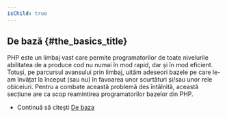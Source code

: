 ```yaml
---
isChild: true
---
```


## De bază {#the_basics_title}

PHP este un limbaj vast care permite programatorilor de toate nivelurile abilitatea de a produce cod nu numai în mod
rapid, dar și în mod eficient. Totuși, pe parcursul avansului prin limbaj, uităm adeseori bazele pe care le-am învățat
la început (sau nu) în favoarea unor scurtături și/sau unor rele obiceiuri. Pentru a combate această problemă des
întâlnită, această secțiune are ca scop reamintirea programatorilor bazelor din PHP.

* Continuă să citești [De baza](/pages/Bazele.html)
